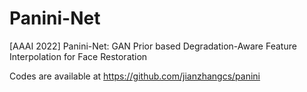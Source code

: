 # Panini-Net
[AAAI 2022] Panini-Net: GAN Prior based Degradation-Aware Feature Interpolation for Face Restoration


Codes are available at https://github.com/jianzhangcs/panini
